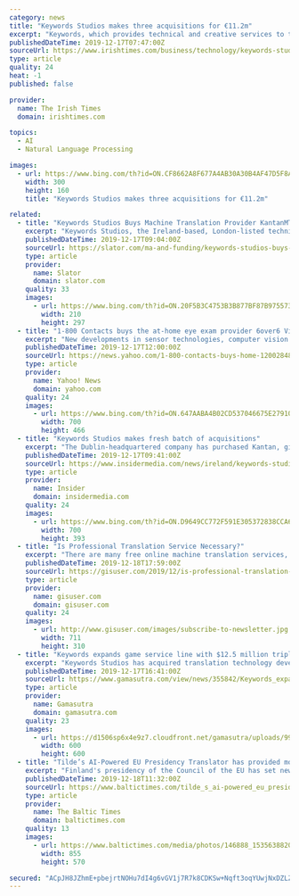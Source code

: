 ```yaml
---
category: news
title: "Keywords Studios makes three acquisitions for €11.2m"
excerpt: "Keywords, which provides technical and creative services to the global video games industry, said the acquisition of machine translation technology company Kantan, marketing services company Ichi and audio recording studio Syllabes were in line with the Group’s strategy. Kantan was acquired for a potential consideration of up to €7 million ..."
publishedDateTime: 2019-12-17T07:47:00Z
sourceUrl: https://www.irishtimes.com/business/technology/keywords-studios-makes-three-acquisitions-for-11-2m-1.4117865
type: article
quality: 24
heat: -1
published: false

provider:
  name: The Irish Times
  domain: irishtimes.com

topics:
  - AI
  - Natural Language Processing

images:
  - url: https://www.bing.com/th?id=ON.CF8662A8F677A4AB30A30B4AF47D5F8A
    width: 300
    height: 160
    title: "Keywords Studios makes three acquisitions for €11.2m"

related:
  - title: "Keywords Studios Buys Machine Translation Provider KantanMT for Up to EUR 7 Million"
    excerpt: "Keywords Studios, the Ireland-based, London-listed technical services provider to the video games industry (including game localization), on December 17, 2019, announced the acquisition of fellow Dublin-headquartered machine translation company KantanMT, which trades under the name Xcelerator Machine Translations Ltd. Keywords is paying a total ..."
    publishedDateTime: 2019-12-17T09:04:00Z
    sourceUrl: https://slator.com/ma-and-funding/keywords-studios-buys-machine-translation-provider-kantanmt-for-up-to-eur-7-million/
    type: article
    provider:
      name: Slator
      domain: slator.com
    quality: 33
    images:
      - url: https://www.bing.com/th?id=ON.20F5B3C4753B3B877BF87B9755739721
        width: 210
        height: 297
  - title: "1-800 Contacts buys the at-home eye exam provider 6over6 Vision"
    excerpt: "New developments in sensor technologies, computer vision and machine learning technologies are combining to drive medical diagnostics further into the home, and the latest company to make a move to push services deeper into the home is the online contact lens retailer 1-800 Contacts. The Utah-based company has acquired 6over6 Vision for an ..."
    publishedDateTime: 2019-12-17T12:00:00Z
    sourceUrl: https://news.yahoo.com/1-800-contacts-buys-home-120028488.html
    type: article
    provider:
      name: Yahoo! News
      domain: yahoo.com
    quality: 24
    images:
      - url: https://www.bing.com/th?id=ON.647AABA4B02CD537046675E27910C265
        width: 700
        height: 466
  - title: "Keywords Studios makes fresh batch of acquisitions"
    excerpt: "The Dublin-headquartered company has purchased Kantan, giving it machine translation technology; Ichi, expanding the group's marketing services; and Syllabes, giving the company a games and film/TV audio recording studio. Keywords acquired Kantan, which employs nine people and is based at Dublin City University's ADAPT Centre for a potential ..."
    publishedDateTime: 2019-12-17T09:41:00Z
    sourceUrl: https://www.insidermedia.com/news/ireland/keywords-studios-with-fresh-batch-of-acquisitions
    type: article
    provider:
      name: Insider
      domain: insidermedia.com
    quality: 24
    images:
      - url: https://www.bing.com/th?id=ON.D9649CC772F591E305372838CCA6849D
        width: 700
        height: 393
  - title: "Is Professional Translation Service Necessary?"
    excerpt: "There are many free online machine translation services, but they don’t do very well translating phrases and sentences,even as machine software continues to develop and improve. There are also professional document translation serviceswhich involves an ..."
    publishedDateTime: 2019-12-18T17:59:00Z
    sourceUrl: https://gisuser.com/2019/12/is-professional-translation-service-necessary/
    type: article
    provider:
      name: gisuser.com
      domain: gisuser.com
    quality: 24
    images:
      - url: http://www.gisuser.com/images/subscribe-to-newsletter.jpg
        width: 711
        height: 310
  - title: "Keywords expands game service line with $12.5 million triple acquisition"
    excerpt: "Keywords Studios has acquired translation technology developer Katan, creative marketing company Ichi Holdings, and recording studio Syllabes for a combined €11.2 million ($12.5 million). The Irish game service provider said the Katan purchase will add \"cutting edge\" machine translation technology its portfolio, bolstering its localisation ..."
    publishedDateTime: 2019-12-17T16:41:00Z
    sourceUrl: https://www.gamasutra.com/view/news/355842/Keywords_expands_game_service_line_with_125_million_triple_acquisition.php
    type: article
    provider:
      name: Gamasutra
      domain: gamasutra.com
    quality: 23
    images:
      - url: https://d1506sp6x4e9z7.cloudfront.net/gamasutra/uploads/998768.png
        width: 600
        height: 600
  - title: "Tilde’s AI-Powered EU Presidency Translator has provided more than 1.4 million translations for the EU Council Presidencies"
    excerpt: "Finland's presidency of the Council of the EU has set new records using customised machine translation developed by the language technology company Tilde. In less than six months, Finland’s Presidency has used Presidency Translator more than 600 thousand times, translating over 12 million words. Tilde has already supported six Presidencies of ..."
    publishedDateTime: 2019-12-18T11:32:00Z
    sourceUrl: https://www.baltictimes.com/tilde_s_ai-powered_eu_presidency_translator_has_provided_more_than_1_4_million_translations_for_the_eu_council_presidencies/
    type: article
    provider:
      name: The Baltic Times
      domain: baltictimes.com
    quality: 13
    images:
      - url: https://www.baltictimes.com/media/photos/146888_15356388205dfa082d396cb_big.jpg
        width: 855
        height: 570

secured: "ACpJH8JZhmE+pbejrtNOHu7dI4g6vGV1j7R7k8CDKSw+Nqft3oqYUwjNxDZLZQxdL7Urb500+dSbxB9Zh3BlEdWa2eIxlWU73lLhzalz9MeRsLFVH765y1Nu3GqtPM8eJysQ+sQ78a65yKT3VBZmuVAhnVc7gmpwsqg6lWqgNUTOjTUU9SO6tUlyS7dFMTtPcfZicxNErK1k1uCq7Dm/LrUZLmEC8wkJR4B9SkRJm302vT3rBQPtYLUycxVnHg1uqi45e5KUr039H+JOP6CTGQ==;HTE5ecqQxnK9QX8GrJb2Eg=="
---
```


